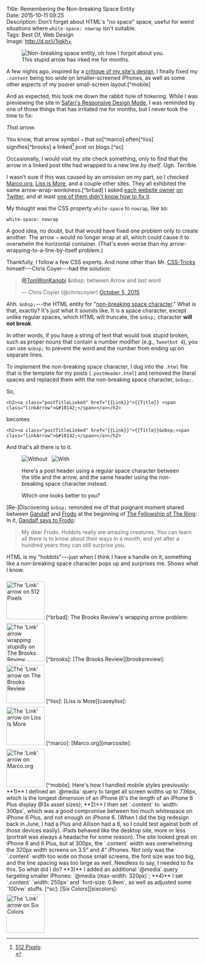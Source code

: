 Title: Remembering the Non-breaking Space Entity  
Date: 2015-10-11 09:25  
Description: Don't forget about HTML's "no space" space, useful for weird situations where `white-space: nowrap` isn't suitable.  
Tags: Best Of, Web Design  
Image: http://d.pr/i/1igkh+  

<figure>
	<img class="iphone screenshot" src="http://d.pr/i/1igkh+" alt="Non-breaking space entity, oh how I forgot about you." title="Non-breaking space entity, oh how I forgot about you.">
	<figcaption>This stupid arrow has irked me for months.</figcaption>
</figure>

A few nights ago, inspired by a [critique of my site's design][twitter], I finally fixed my `.content` being too wide on smaller-screened iPhones, as well as some other aspects of my poorer small-screen layout.[^mobile]

And as expected, this took me down the rabbit hole of tinkering. While I was previewing the site in [Safari's Responsive Design Mode][d], I was reminded by one of those things that has irritated me for months, but I never took the time to fix: 

<em class="takeHome">That arrow.</em>

You know, that arrow symbol `→` that so[^marco] often[^liss] signifies[^brooks] a linked[^512] post on blogs.[^sc]

Occasionally, I would visit my site check something, only to find that the arrow in a linked post title had wrapped to a new line *by itself*. Ugh. Terrible.

I wasn't sure if this was caused by an omission on my part, so I checked [Marco.org][marcosite], [Liss is More][caseyliss], and a couple other sites. They all exhibited the same arrow-wrap-wonkiness.[^brbad] I asked [each website owner][twitter 2] [on Twitter][twitter 3], and at least [one of them didn't know how to fix it][twitter 4].

My thought was the CSS property `white-space` to `nowrap`, like so:

```
white-space: nowrap
```

A good idea, no doubt, but that would have fixed one problem only to create another. The arrow `→` would no longer wrap at all, which could cause it to overwhelm the horizontal container. (That's even worse than my arrow-wrapping-to-a-line-by-itself problem.)

Thankfully, I follow a few CSS experts. And none other than Mr. [CSS-Tricks][css-tricks] himself---Chris Coyer---had the solution:

<blockquote lang="en"><p lang="en" dir="ltr"><a href="https://twitter.com/ToniWonKanobi" title="Me on Twitter">@ToniWonKanobi</a> &amp;nbsp; between Arrow and last word</p>&mdash; Chris Coyier (@chriscoyier) <a href="https://twitter.com/chriscoyier/status/651002224525443072" title="Chris Coyier's reply on Twitter">October 5, 2015</a></blockquote>

Ahh. `&nbsp;`---the HTML entity for "[non-breaking space character][wikipedia]." What is that, exactly? It's just what it sounds like. It is a space character, except unlike regular spaces, which HTML will truncate, the `&nbsp;` character **will not break**.

In other words, if you have a string of text that would look stupid broken, such as proper nouns that contain a number modifier (e.g., `Tweetbot 4`), you can use `&nbsp;` to prevent the word and the number from ending up on separate lines.

To implement the non-breaking space character, I dug into the `.html` file that is the template for my posts (`.postHeader.html`) and removed the literal spaces and replaced them with the non-breaking space character, `&nbsp;`.

So,

```
<h2><a class="postTitleLinked" href="{{Link}}">{{Title}} <span class="linkArrow">&#10142;</span></a></h2>
```

becomes

```
<h2><a class="postTitleLinked" href="{{Link}}">{{Title}}&nbsp;<span class="linkArrow">&#10142;</span></a></h2>
```

And that's all there is to it.

<figure>
	<img class="screenshot inlineTwo" src="http://d.pr/i/1igkh+" alt="Without &nbsp;" title="Without &nbsp;">
	<img class="screenshot inlineTwo" src="http://d.pr/i/163ur+" alt="With &nbsp;" title="With &nbsp;">
	<figcaption><p>Here's a post header using a regular space character between the title and the arrow, and the same header using the non-breaking space character instead.</p>
<p>Which one looks better to you?</p>
	</figcaption>
</figure>

[Re-]Discovering `&nbsp;` reminded me of that poignant moment shared between [Gandalf][wikipedia 2] and [Frodo][wikipedia 3] at the beginning of [The Fellowship of The Ring][wikipedia 4]:  
In it, [Gandalf says to Frodo][imdb]:

> My dear Frodo. Hobbits really are amazing creatures. You can learn all there is to know about their ways in a month, and yet after a hundred years they can still surprise you.

HTML is my "hobbits"---just when I think I have a handle on it, something like a non-breaking space character pops up and surprises me. Shows what I know.

[^512]: [512 Pixels][512pixels]:<br>
<img src="http://d.pr/i/16hmF+" alt="The 'Link' arrow on 512 Pixels" title="The 'Link' arrow on 512 Pixels" style="margin-top: 0.5em; width: 100px">
[^brbad]: The Brooks Review's wrapping arrow problem:<br>
<img src="http://d.pr/i/150Nv+" alt="The 'Link' arrow  wrapping stupidly on The Brooks Review" title="The 'Link' arrow  wrapping stupidly on The Brooks Review" style="margin-top: 0.5em; width: 100px">
[^brooks]: [The Brooks Review][brooksreview]:<br>
<img src="http://d.pr/i/iFQM+" alt="The 'Link' arrow  on The Brooks Review" title="The 'Link' arrow  on The Brooks Review" style="margin-top: 0.5em; width: 100px">
[^liss]: [Liss is More][caseyliss]:<br>
<img src="http://d.pr/i/18VCM+" alt="The 'Link' arrow  on Liss Is More" title="The 'Link' arrow  on Liss Is More" style="margin-top: 0.5em; width: 100px;">
[^marco]: [Marco.org][marcosite]:<br>
<img src="http://d.pr/i/134ms+" alt="The 'Link' arrow  on Marco.org" title="The 'Link' arrow  on Marco.org" style="margin-top: 0.5em; width: 100px;">
[^mobile]: Here's how I handled mobile styles previously: **1)** I defined an `@media` query to target all screen widths up to 736px, which is the longest dimension of an iPhone (it's the length of an iPhone 6 Plus display @3x asset sizes); **2)** I then set `.content` to `width: 300px`, which was a good compromise between too much whitespace on iPhone 6 Plus, and not enough on iPhone 6. (When I did the big redesign back in June, I had a Plus and Allison had a 6, so I could test against both of those devices easily). iPads behaved like the desktop site, more or less (portrait was always a headache for some reason). The site looked great on iPhone 6 and 6 Plus, but at 300px, the `.content` width was overwhelming the 320px width screens on 3.5" and 4" iPhones. Not only was the `.content` width too wide on those small screens, the font size was too big, and the line spacing was too large as well. Needless to say, I needed to fix this. So what did I do? **3)** I added an additional `@media` query targeting smaller iPhones: `@media (max-width: 320px)`; **4)** I set `.content` `width: 250px` and `font-size: 0.9em`, as well as adjusted some `100vw` stuffs.
[^sc]: [Six Colors][sixcolors]:<br>
<img src="http://d.pr/i/1a2ML+" alt="The 'Link' arrow  on Six Colors" title="The 'Link' arrow  on Six Colors" style="margin-top: 0.5em; width: 100px;">

[512pixels]: http://512pixels.net "Stephen Hackett's blog, 512 Pixels"
[brooksreview]: https://brooksreview.net/ "Ben Brooks's blog, The Brooks Review"
[caseyliss]: http://www.caseyliss.com "Casey Liss's Blog, Liss Is More"
[css-tricks]: https://css-tricks.com "CSS-Tricks, a great resource for CSS"
[d]: http://d.pr/i/197dP+ "Safari Responsive Design Mode"
[imdb]: http://www.imdb.com/title/tt0120737/quotes?item=qt0445987 "The Lord of the Rings: The Fellowship of the Ring quote"
[marcosite]: http://www.marco.org "Marco Arment's blog, Marco.org"
[sixcolors]: http://sixcolors.com "Jason Snell's blog, Six Colors"
[twitter]: https://twitter.com/MTello1984/status/650875060069249024 "A critique of my site's design"
[twitter 2]: https://twitter.com/ToniWonKanobi/status/650916959379320832 "Asking Marco Arment about the link arrows"
[twitter 3]: https://twitter.com/ToniWonKanobi/status/650917173292986368 "Asking Casey Liss about the link arrows"
[twitter 4]: https://twitter.com/caseyliss/status/650980852348887040 "Casey Liss replying"
[wikipedia]: https://en.wikipedia.org/wiki/Non-breaking_space "Wikipedia: The Non-breaking Space Entity"
[wikipedia 2]: https://en.wikipedia.org/wiki/Gandalf "Wikipedia: Gandalf"
[wikipedia 3]: https://en.wikipedia.org/wiki/Frodo_Baggins "Wikipedia: Frodo Baggins"
[wikipedia 4]: https://en.wikipedia.org/wiki/The_Fellowship_of_the_Ring "Wikipedia: The Fellowship of the Ring"